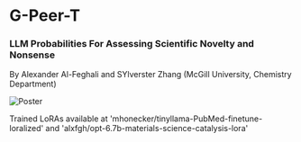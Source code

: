 # G-Peer-T
### LLM Probabilities For Assessing Scientific Novelty and Nonsense
By Alexander Al-Feghali and SYlverster Zhang (McGill University, Chemistry Department)

![Poster](https://github.com/alxfgh/G-Peer-T/Poster.jpg)

Trained LoRAs available at 'mhonecker/tinyllama-PubMed-finetune-loralized' and 'alxfgh/opt-6.7b-materials-science-catalysis-lora'
